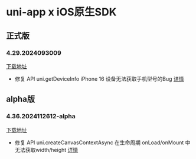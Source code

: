 # uni-app x iOS原生SDK

## 正式版

### 4.29.2024093009

[下载地址](https://web-ext-storage.dcloud.net.cn/uni-app-x/sdk/iOS/UniAppX-iOS%404.29.zip)

* 修复 API uni.getDeviceInfo iPhone 16 设备无法获取手机型号的Bug [详情](https://issues.dcloud.net.cn/pages/issues/detail?id=8907)



## alpha版

### 4.36.2024112612-alpha

[下载地址](https://web-ext-storage.dcloud.net.cn/uni-app-x/sdk/iOS/UniAppX-iOS%404.36.zip)

* 修复 API uni.createCanvasContextAsync 在生命周期 onLoad/onMount 中无法获取width/height [详情](https://issues.dcloud.net.cn/pages/issues/detail?id=13212)




